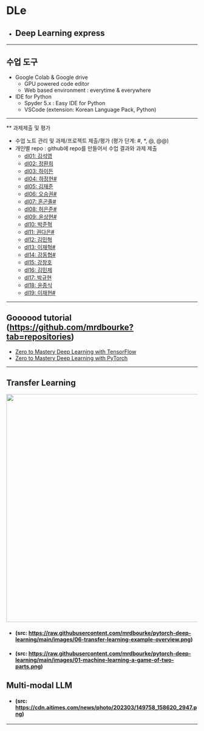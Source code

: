 # DLe
- ## Deep Learning express
---
## 수업 도구
* Google Colab & Google drive
  - GPU powered code editor
  - Web based environment : everytime & everywhere
* IDE for Python
  - Spyder 5.x : Easy IDE for Python
  - VSCode (extension: Korean Language Pack, Python)
---  

** 과제제출 및 평가
- 수업 노트 관리 및 과제/프로젝트 제출/평가 (평가 단계: #, *, @, @@)
- 개인별 repo : github에 repo를 만들어서 수업 결과와 과제 제출                
  * [dl01: 김석영](https://github.com/cheesedog-paradise/dl01)
  * [dl02: 정환희](https://github.com/alemskdlt/dl02)
  * [dl03: 하이든](https://github.com/HayDen-Gonne/dl03)
  * [dl04: 하정현#]()
  * [dl05: 김재준](https://github.com/jaejun22/dl05)
  * [dl06: 오승권#]()
  * [dl07: 혼곤졸#]()
  * [dl08: 허은준#]()
  * [dl09: 윤상현#]()
  * [dl10: 박준혁](https://github.com/20212609/dl10)
  * [dl11: 권다은#]()
  * [dl12: 김민혁](https://github.com/JerryK97/dl12)
  * [dl13: 이재혁#]()
  * [dl14: 강동협#]()
  * [dl15: 강창호](https://github.com/Kangchangho1234/dl15)
  * [dl16: 김민제](https://github.com/mixhub10/dl16)
  * [dl17: 박규현](https://github.com/Park20182618/dl17)
  * [dl18: 윤종식](https://github.com/jongsik22/dl18)
  * [dl19: 이재현#]()
  
---
## Goooood tutorial (https://github.com/mrdbourke?tab=repositories)  
- [Zero to Mastery Deep Learning with TensorFlow](https://github.com/mrdbourke/tensorflow-deep-learning)
- [Zero to Mastery Deep Learning with PyTorch](https://github.com/mrdbourke/pytorch-deep-learning)
---
## Transfer Learning 
<img src="https://github.com/mrdbourke/pytorch-deep-learning/raw/main/images/06-transfer-learning-example-overview.png" width=900 height=600>  

- #### (src: https://raw.githubusercontent.com/mrdbourke/pytorch-deep-learning/main/images/06-transfer-learning-example-overview.png)  
- #### (src: https://raw.githubusercontent.com/mrdbourke/pytorch-deep-learning/main/images/01-machine-learning-a-game-of-two-parts.png)

## Multi-modal LLM  
- #### (src: https://cdn.aitimes.com/news/photo/202303/149758_158620_2947.png)  

---
